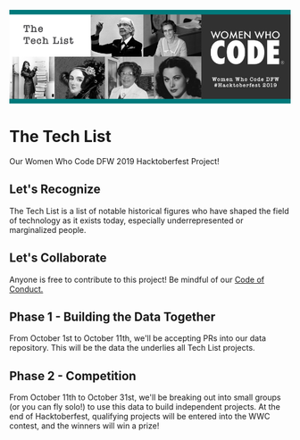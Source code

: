 ![Women Who Code Hacktoberfest 2019 banner image](hacktoberfest_readme_image.png)

# The Tech List
Our Women Who Code DFW 2019 Hacktoberfest Project!

## Let's Recognize
The Tech List is a list of notable historical figures who have shaped the field of technology as it exists today, especially underrepresented or marginalized people.  

## Let's Collaborate
Anyone is free to contribute to this project! Be mindful of our [Code of Conduct.](https://www.womenwhocode.com/codeofconduct)

## Phase 1 - Building the Data Together
From October 1st to October 11th, we'll be accepting PRs into our data repository. This will be the data the underlies all Tech List projects. 

## Phase 2 - Competition
From October 11th to October 31st, we'll be breaking out into small groups (or you can fly solo!) to use this data to build independent projects. At the end of Hacktoberfest, qualifying projects will be entered into the WWC contest, and the winners will win a prize!
